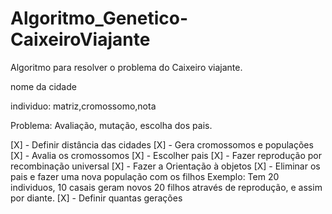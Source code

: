 # Algoritmo_Genetico-CaixeiroViajante
Algoritmo para resolver o problema do Caixeiro viajante.

nome da cidade

individuo: matriz,cromossomo,nota

Problema: Avaliação, mutação, escolha dos pais.


[X] - Definir distância das cidades
[X] - Gera cromossomos e populações
[X] - Avalia os cromossomos 
[X] - Escolher pais
[X] - Fazer reprodução por recombinação universal
[X] - Fazer a Orientação à objetos
	[X] - Eliminar os pais e fazer uma nova população com os filhos 
	      Exemplo: Tem 20 individuos, 10 casais geram novos 20 filhos através de reprodução, e assim por diante.
	[X] - Definir quantas gerações


 
